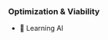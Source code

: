 ### Optimization & Viability

- 🌱 Learning AI
<!--
**pacoroh/pacoroh** is a ✨ _special_ ✨ repository because its `README.md` (this file) appears on your GitHub profile.


